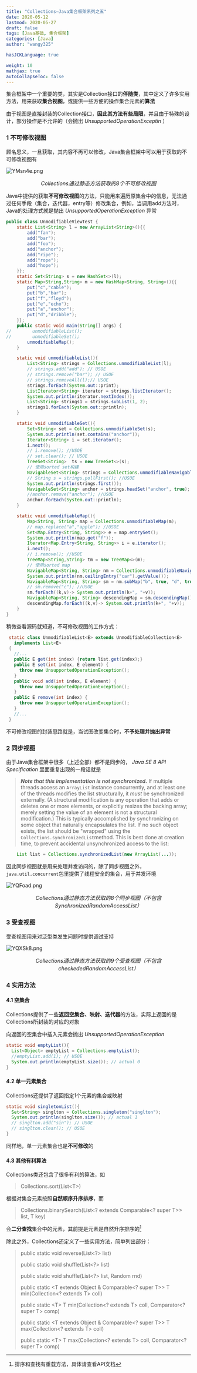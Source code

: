 ```yaml
---
title: "Collections—Java集合框架系列之五"
date: 2020-05-12
lastmod: 2020-05-27
draft: false
tags: [Java基础, 集合框架]
categories: [Java]
author: "wangy325"

hasJCKLanguage: true

weight: 10
mathjax: true
autoCollapseToc: false
---
```


集合框架中一个重要的类，其实是Collection接口的**伴随类**，其中定义了许多实用方法，用来获取**集合视图**，或提供一些方便的操作集合元素的**算法**

由于视图是直接封装的Collection接口，**因此其方法有些局限**，并且由于特殊的设计，部分操作是不允许的（会抛出 *UnsupportedOperationExceptin* ）

<!--more-->

### 1 不可修改视图

顾名思义，一旦获取，其内容不再可以修改，Java集合框架中可以用于获取的不可修改视图有

![YMsn4e.png](/endlessriver/img/unmodifiable_view.png)

<p style="text-align:center;font-size:.9rem;font-style:italic">Collections通过静态方法获取的8个不可修改视图</p>

Java中提供的获取**不可修改视图**的方法，只能用来遍历原集合中的信息，无法通过任何手段（集合，迭代器，entry等）修改集合，例如，当调用add方法时，Java的处理方式就是抛出 *UnsupportedOperationException* 异常

```java
public class UnmodifiableViewTest {
    static List<String> l = new ArrayList<String>(){{
        add("fan");
        add("bar");
        add("foo");
        add("anchor");
        add("ripe");
        add("rope");
        add("hope");
    }};
    static Set<String> s = new HashSet<>(l);
    static Map<String,String> m = new HashMap<String, String>(){{
        put("c","cable");
        put("b","bar");
        put("f","floyd");
        put("e","echo");
        put("a","anchor");
        put("d","dribble");
    }};
    public static void main(String[] args) {
//        unmodifiableList();
//        unmodifiableSet();
        unmodifiableMap();
    }

    static void unmodifiableList(){
        List<String> strings = Collections.unmodifiableList(l);
        // strings.add("add"); // USOE
        // strings.remove("bar"); // USOE
        // strings.removeAll(l);// USOE
        strings.forEach(System.out::print);
        ListIterator<String> iterator = strings.listIterator();
        System.out.println(iterator.nextIndex());
        List<String> strings1 = strings.subList(1, 2);
        strings1.forEach(System.out::println);
    }

    static void unmodifiableSet(){
        Set<String> set = Collections.unmodifiableSet(s);
        System.out.println(set.contains("anchor"));
        Iterator<String> i = set.iterator();
        i.next();
        // i.remove(); //USOE
        // set.clear(); // USOE
        TreeSet<String>  ts = new TreeSet<>(s);
        // 使用sorted set构建
        NavigableSet<String> strings = Collections.unmodifiableNavigableSet(ts);
        // String s = strings.pollFirst(); //USOE
        System.out.println(strings.first());
        NavigableSet<String> anchor = strings.headSet("anchor", true);
        //anchor.remove("anchor"); //USOE
        anchor.forEach(System.out::println);
    }

    static void unmodifiableMap(){
        Map<String, String> map = Collections.unmodifiableMap(m);
        // map.replace("a","apple"); //USOE
        Set<Map.Entry<String, String>> e = map.entrySet();
        System.out.println(map.get("f"));
        Iterator<Map.Entry<String, String>> i = e.iterator();
        i.next();
        // i.remove(); //USOE
        TreeMap<String,String> tm = new TreeMap<>(m);
        // 使用sorted map
        NavigableMap<String, String> nm = Collections.unmodifiableNavigableMap(tm);
        System.out.println(nm.ceilingEntry("car").getValue());
        NavigableMap<String, String> sm = nm.subMap("b", true, "d", true);
        // sm.remove("c"); //USOE
        sm.forEach((k,v)-> System.out.println(k+", "+v));
        NavigableMap<String, String> descendingMap = sm.descendingMap();
        descendingMap.forEach((k,v)-> System.out.println(k+", "+v));
    }
}
```

稍微查看源码就知道，不可修改视图的工作方式：

```java
 static class UnmodifiableList<E> extends UnmodifiableCollection<E>
   implements List<E>
 {
   //...
   public E get(int index) {return list.get(index);}
   public E set(int index, E element) {
     throw new UnsupportedOperationException();
   }
   public void add(int index, E element) {
     throw new UnsupportedOperationException();
   }
   public E remove(int index) {
     throw new UnsupportedOperationException();
   }
   //...
 }
```

不可修改视图的封装思路就是，当试图改变集合时，**不予处理并抛出异常**

### 2 同步视图

由于Java集合框架中很多（上述全部）都不是同步的， *Java SE 8 API Specification* 里面重复出现的一段话就是

> ***Note that this implementation is not synchronized.*** If multiple threads access an `ArrayList` instance concurrently, and at least one of the threads modifies the list structurally, it *must* be synchronized externally. (A structural modification is any operation that adds or deletes one or more elements, or explicitly resizes the backing array; merely setting the value of an element is not a structural modification.) This is typically accomplished by synchronizing on some object that naturally encapsulates the list. If no such object exists, the list should be "wrapped" using the `Collections.synchronizedList`method. This is best done at creation time, to prevent accidental unsynchronized access to the list:
>
```java
    List list = Collections.synchronizedList(new ArrayList(...));
```

因此同步视图就是用来处理并发访问的，除了同步视图之外，`java.util.concurrent`包里提供了线程安全的集合，用于并发环境

![YQFoad.png](/endlessriver/img/Synchronized_view.png)

<p style="text-align:center;font-size:.9rem;font-style:italic">Collections通过静态方法获取的8个同步视图（不包含SynchronizedRandomAccessList）</p>

### 3 受查视图

受查视图用来对泛型类发生问题时提供调试支持

![YQXSk8.png](/endlessriver/img/checked_view.png)

<p style="text-align:center;font-size:.9rem;font-style:italic">Collections通过静态方法获取的9个受查视图（不包含checkededRandomAccessList）</p>

### 4 实用方法

#### 4.1 空集合

Collections提供了一些**返回空集合、映射、迭代器**的方法，实际上返回的是Collections所封装的对应的对象

向返回的空集合中插入元素会抛出 *UnsupportedOperationException*

```java
static void emptyList(){
  List<Object> emptyList = Collections.emptyList();
  //emptyList.add(1); // USOE
  System.out.println(emptyList.size()); // actual 0
}
```

#### 4.2 单一元素集合

Collections还提供了返回指定1个元素的集合或映射

```java
static void singletonList(){
  Set<String> singlton = Collections.singleton("singlton");
  System.out.println(singlton.size()); // actual 1
  // singlton.add("sin"); // USOE
  // singlton.clear(); // USOE
}
```

同样地，单一元素集合也是**不可修改**的

#### 4.3 其他有利算法

Collections类还包含了很多有利的算法，如

> Collections.sort(List\<T>)

根据对集合元素按照**自然顺序升序排序**，而

> Collections.binarySearch(List<? extends Comparable<? super T>> list, T key)

会**二分查找**集合中的元素，其前提是元素是自然升序排序的[^10]

除此之外，Collections还定义了一些实用方法，简单列出部分：

> public static void reverse(List<?> list)
>
> public static void shuffle(List<?> list)
>
> public static void shuffle(List<?> list, Random rnd)
>
> public static <T extends Object & Comparable<? super T>> T min(Collection<? extends T> coll)
>
> public static \<T\> T min(Collection<? extends T> coll, Comparator<? super T> comp)
>
> public static <T extends Object & Comparable<? super T>> T max(Collection<? extends T> coll)
>
> public static \<T\> T max(Collection<? extends T> coll, Comparator<? super T> comp)


[^10]: 排序和查找有重载方法，具体请查看API文档
